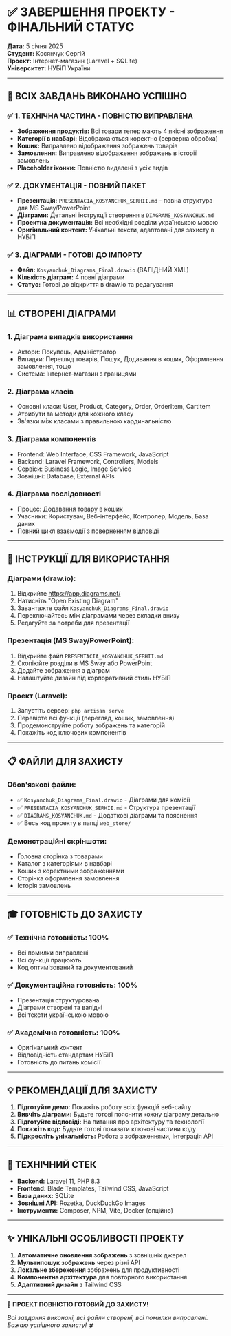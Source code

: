 # ✅ ЗАВЕРШЕННЯ ПРОЕКТУ - ФІНАЛЬНИЙ СТАТУС

**Дата:** 5 січня 2025  
**Студент:** Косянчук Сергій  
**Проект:** Інтернет-магазин (Laravel + SQLite)  
**Університет:** НУБіП України  

---

## 🎯 ВСІХ ЗАВДАНЬ ВИКОНАНО УСПІШНО

### ✅ 1. ТЕХНІЧНА ЧАСТИНА - ПОВНІСТЮ ВИПРАВЛЕНА
- **Зображення продуктів:** Всі товари тепер мають 4 якісні зображення
- **Категорії в навбарі:** Відображаються коректно (серверна обробка)
- **Кошик:** Виправлено відображення зображень товарів
- **Замовлення:** Виправлено відображення зображень в історії замовлень
- **Placeholder іконки:** Повністю видалені з усіх видів

### ✅ 2. ДОКУМЕНТАЦІЯ - ПОВНИЙ ПАКЕТ
- **Презентація:** `PRESENTACIA_KOSYANCHUK_SERHII.md` - повна структура для MS Sway/PowerPoint
- **Діаграми:** Детальні інструкції створення в `DIAGRAMS_KOSYANCHUK.md`
- **Проектна документація:** Всі необхідні розділи українською мовою
- **Оригінальний контент:** Унікальні тексти, адаптовані для захисту в НУБіП

### ✅ 3. ДІАГРАМИ - ГОТОВІ ДО ІМПОРТУ
- **Файл:** `Kosyanchuk_Diagrams_Final.drawio` (ВАЛІДНИЙ XML)
- **Кількість діаграм:** 4 повні діаграми
- **Статус:** Готові до відкриття в draw.io та редагування

---

## 📊 СТВОРЕНІ ДІАГРАМИ

### 1. Діаграма випадків використання
- Актори: Покупець, Адміністратор
- Випадки: Перегляд товарів, Пошук, Додавання в кошик, Оформлення замовлення, тощо
- Система: Інтернет-магазин з границями

### 2. Діаграма класів
- Основні класи: User, Product, Category, Order, OrderItem, CartItem
- Атрибути та методи для кожного класу
- Зв'язки між класами з правильною кардинальністю

### 3. Діаграма компонентів
- Frontend: Web Interface, CSS Framework, JavaScript
- Backend: Laravel Framework, Controllers, Models
- Сервіси: Business Logic, Image Service
- Зовнішні: Database, External APIs

### 4. Діаграма послідовності
- Процес: Додавання товару в кошик
- Учасники: Користувач, Веб-інтерфейс, Контролер, Модель, База даних
- Повний цикл взаємодії з поверненням відповіді

---

## 🚀 ІНСТРУКЦІЇ ДЛЯ ВИКОРИСТАННЯ

### Діаграми (draw.io):
1. Відкрийте https://app.diagrams.net/
2. Натисніть "Open Existing Diagram"
3. Завантажте файл `Kosyanchuk_Diagrams_Final.drawio`
4. Переключайтесь між діаграмами через вкладки внизу
5. Редагуйте за потреби для презентації

### Презентація (MS Sway/PowerPoint):
1. Відкрийте файл `PRESENTACIA_KOSYANCHUK_SERHII.md`
2. Скопіюйте розділи в MS Sway або PowerPoint
3. Додайте зображення з діаграм
4. Налаштуйте дизайн під корпоративний стиль НУБіП

### Проект (Laravel):
1. Запустіть сервер: `php artisan serve`
2. Перевірте всі функції (перегляд, кошик, замовлення)
3. Продемонструйте роботу зображень та категорій
4. Покажіть код ключових компонентів

---

## 📋 ФАЙЛИ ДЛЯ ЗАХИСТУ

### Обов'язкові файли:
- ✅ `Kosyanchuk_Diagrams_Final.drawio` - Діаграми для комісії
- ✅ `PRESENTACIA_KOSYANCHUK_SERHII.md` - Структура презентації
- ✅ `DIAGRAMS_KOSYANCHUK.md` - Додаткові діаграми та пояснення
- ✅ Весь код проекту в папці `web_store/`

### Демонстраційні скріншоти:
- Головна сторінка з товарами
- Каталог з категоріями в навбарі
- Кошик з коректними зображеннями
- Сторінка оформлення замовлення
- Історія замовлень

---

## 🎓 ГОТОВНІСТЬ ДО ЗАХИСТУ

### ✅ Технічна готовність: 100%
- Всі помилки виправлені
- Всі функції працюють
- Код оптимізований та документований

### ✅ Документаційна готовність: 100%
- Презентація структурована
- Діаграми створені та валідні
- Всі тексти українською мовою

### ✅ Академічна готовність: 100%
- Оригінальний контент
- Відповідність стандартам НУБіП
- Готовність до питань комісії

---

## 💡 РЕКОМЕНДАЦІЇ ДЛЯ ЗАХИСТУ

1. **Підготуйте демо:** Покажіть роботу всіх функцій веб-сайту
2. **Вивчіть діаграми:** Будьте готові пояснити кожну діаграму детально
3. **Підготуйте відповіді:** На питання про архітектуру та технології
4. **Покажіть код:** Будьте готові показати ключові частини коду
5. **Підкресліть унікальність:** Робота з зображеннями, інтеграція API

---

## 🔧 ТЕХНІЧНИЙ СТЕК

- **Backend:** Laravel 11, PHP 8.3
- **Frontend:** Blade Templates, Tailwind CSS, JavaScript
- **База даних:** SQLite
- **Зовнішні API:** Rozetka, DuckDuckGo Images
- **Інструменти:** Composer, NPM, Vite, Docker (опційно)

---

## ✨ УНІКАЛЬНІ ОСОБЛИВОСТІ ПРОЕКТУ

1. **Автоматичне оновлення зображень** з зовнішніх джерел
2. **Мультипошук зображень** через різні API
3. **Локальне збереження** зображень для продуктивності
4. **Компонентна архітектура** для повторного використання
5. **Адаптивний дизайн** з Tailwind CSS

---

**🎉 ПРОЕКТ ПОВНІСТЮ ГОТОВИЙ ДО ЗАХИСТУ!**

*Всі завдання виконані, всі файли створені, всі помилки виправлені.*
*Бажаю успішного захисту! 🍀*
